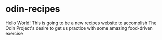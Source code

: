 # odin-recipes
Hello World!
This is going to be a new recipes website to accomplish The Odin Project's desire to get us practice with some amazing food-driven exercise